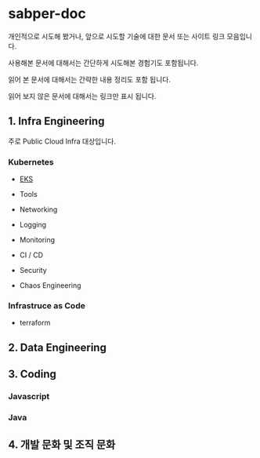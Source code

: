 # sabper-doc

개인적으로 시도해 봤거나, 앞으로 시도할 기술에 대한 문서 또는 사이트 링크 모음입니다.

사용해본 문서에 대해서는 간단하게 시도해본 경험기도 포함됩니다.

읽어 본 문서에 대해서는 간략한 내용 정리도 포함 됩니다.

읽어 보지 않은 문서에 대해서는 링크만 표시 됩니다.

## 1. Infra Engineering

주로 Public Cloud Infra 대상입니다.

### Kubernetes

* [EKS](/docs/articles/eks.md)

* Tools

* Networking

* Logging

* Monitoring

* CI / CD

* Security

* Chaos Engineering

### Infrastruce as Code

* terraform

## 2. Data Engineering

## 3. Coding

### Javascript

### Java

## 4. 개발 문화 및 조직 문화

